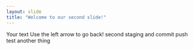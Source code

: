 ```yaml
---
layout: slide
title: "Welcome to our second slide!"
---
```

Your text
Use the left arrow to go back!
second staging and commit push test
another thing